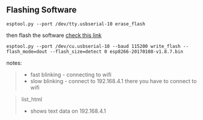 ## Flashing Software
`
esptool.py --port /dev/tty.usbserial-10 erase_flash
`

then flash the software [check this link](https://forum.micropython.org/viewtopic.php?t=3217)

`
esptool.py --port /dev/cu.usbserial-10 --baud 115200 write_flash --flash_mode=dout --flash_size=detect 0 esp8266-20170108-v1.8.7.bin
`

notes:
>   - fast blinking - connecting to wifi
>   - slow blinking - connect to 192.168.4.1 there you have to connect to wifi



>   list_html
>   - shows text data on 192.168.4.1

